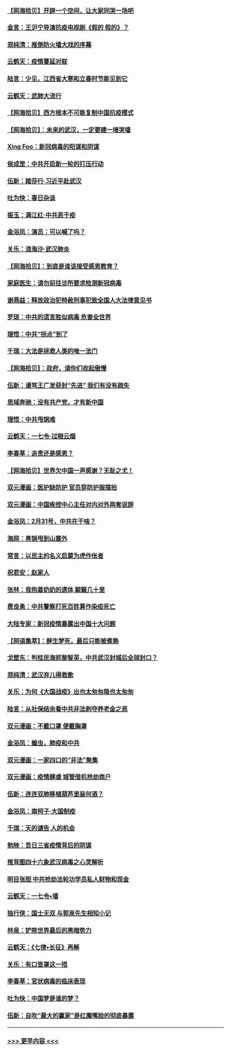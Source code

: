 #### [【网海拾贝】开辟一个空间，让大家同哭一场吧](../pages/nsc993/n11942165.md?t=03160631) 
#### [金言：王沪宁导演抗疫电视剧《假的 假的》？](../pages/nsc993/n11941510.md?t=03160631) 
#### [郑纯清：推倒防火墙大戏的序幕](../pages/nsc993/n11940838.md?t=03160631) 
#### [云鹤天：疫情蔓延对联](../pages/nsc993/n11940579.md?t=03160631) 
#### [陆言：少见，江西省大寒和立春时节能见到它](../pages/nsc993/n11939983.md?t=03160631) 
#### [云鹤天：武肺大流行](../pages/nsc993/n11939902.md?t=03160631) 
#### [【网海拾贝】西方根本不可能复制中国抗疫模式](../pages/nsc993/n11939725.md?t=03160631) 
#### [【网海拾贝】：未来的武汉，一定要建一堵哭墙](../pages/nsc993/n11938684.md?t=03160631) 
#### [Xing Foo：新冠病毒的阳谋和阴谋](../pages/nsc993/n11936086.md?t=03160631) 
#### [侯成罡：中共开启新一轮的打压行动](../pages/nsc993/n11935730.md?t=03160631) 
#### [伍新：踏莎行‧习近平赴武汉](../pages/nsc993/n11935157.md?t=03160631) 
#### [吐为快：春日杂谈](../pages/nsc993/n11934776.md?t=03160631) 
#### [振玉：满江红‧中共恶于疫](../pages/nsc993/n11934647.md?t=03160631) 
#### [金浴凤：演员：可以喊了吗？](../pages/nsc993/n11934602.md?t=03160631) 
#### [关乐：浪淘沙·武汉肺炎](../pages/nsc993/n11931792.md?t=03160631) 
#### [【网海拾贝】：到底是谁该接受感恩教育？](../pages/nsc993/n11931552.md?t=03160631) 
#### [家庭医生：请勿前往诊所要求检测新冠病毒](../pages/nsc993/n11929190.md?t=03160631) 
#### [谢燕益：释放政治犯特赦刑事犯致全国人大法律意见书](../pages/nsc993/n11928978.md?t=03160631) 
#### [罗琼：中共的谎言胜似病毒 危害全世界](../pages/nsc993/n11922636.md?t=03160631) 
#### [理悟：中共“拐点”到了](../pages/nsc993/n11928496.md?t=03160631) 
#### [千瑞：大法是拯救人类的唯一法门](../pages/nsc993/n11927637.md?t=03160631) 
#### [【网海拾贝】：政府，请你们收起傲慢](../pages/nsc993/n11926932.md?t=03160631) 
#### [伍新：谩骂王广发获封“先进” 我们有没有疏失](../pages/nsc993/n11926101.md?t=03160631) 
#### [思域奔驰：没有共产党，才有新中国](../pages/nsc993/n11926058.md?t=03160631) 
#### [理悟：中共甩锅难](../pages/nsc993/n11925355.md?t=03160631) 
#### [云鹤天：一七令·过眼云烟](../pages/nsc993/n11925284.md?t=03160631) 
#### [李春草：追责还是感恩？](../pages/nsc993/n11925274.md?t=03160631) 
#### [【网海拾贝】世界欠中国一声感谢？无耻之尤！](../pages/nsc993/n11925239.md?t=03160631) 
#### [双元漫画：医护缺防护 官员穿防护服摆拍](../pages/nsc993/n11923899.md?t=03160631) 
#### [双元漫画：中国疾控中心主任对内对外两套说辞](../pages/nsc993/n11921994.md?t=03160631) 
#### [金浴凤：2月31号，中共在干啥？](../pages/nsc993/n11922706.md?t=03160631) 
#### [海网：黑锅甩到山寨外](../pages/nsc993/n11922688.md?t=03160631) 
#### [常言：以民主的名义启蒙为虎作伥者](../pages/nsc993/n11922217.md?t=03160631) 
#### [祝君安：赵家人](../pages/nsc993/n11922209.md?t=03160631) 
#### [张林：我抱着奶奶的遗体 颠簸几十里](../pages/nsc993/n11920945.md?t=03160631) 
#### [费良勇：中共警察打死百姓算作染疫死亡](../pages/nsc993/n11919264.md?t=03160631) 
#### [大陆专家：新冠疫情暴露出中国十大问题](../pages/nsc993/n11919187.md?t=03160631) 
#### [【网语集萃】：醉生梦死，最后只能被煮熟](../pages/nsc993/n11918994.md?t=03160631) 
#### [戈壁东：判桂民海抓黎智英，中共武汉封城后全球封口？](../pages/nsc993/n11917982.md?t=03160631) 
#### [郑纯清：武汉弃儿得救歌](../pages/nsc993/n11917881.md?t=03160631) 
#### [关乐：为何《大国战疫》出也太匆匆隐也太匆匆](../pages/nsc993/n11917792.md?t=03160631) 
#### [陆言：从社保结余看中共非法剥夺养老金之恶](../pages/nsc993/n11917084.md?t=03160631) 
#### [双元漫画：不戴口罩 便戴胸罩](../pages/nsc993/n11916447.md?t=03160631) 
#### [金浴凤：蝗虫，肺疫和中共](../pages/nsc993/n11916904.md?t=03160631) 
#### [双元漫画：一家四口的“非法”聚集](../pages/nsc993/n11916378.md?t=03160631) 
#### [双元漫画：疫情肆虐 城管借机抢劫商户](../pages/nsc993/n11916310.md?t=03160631) 
#### [伍新：连连双肺移植葫芦里装何酒？](../pages/nsc993/n11913667.md?t=03160631) 
#### [金浴凤：南柯子·大国制疫](../pages/nsc993/n11913657.md?t=03160631) 
#### [千瑞：天的谴告  人的机会](../pages/nsc993/n11913309.md?t=03160631) 
#### [勉映：吾日三省疫情背后的阴谋](../pages/nsc993/n11913079.md?t=03160631) 
#### [推背图四十六象武汉病毒之心灵解析](../pages/nsc993/n11911761.md?t=03160631) 
#### [明目张胆 中共抢劫法轮功学员私人财物和现金](../pages/nsc993/n11910262.md?t=03160631) 
#### [云鹤天：一七令▪墙](../pages/nsc993/n11910627.md?t=03160631) 
#### [独行侠：国士无双 与郭泉先生相知小记](../pages/nsc993/n11910613.md?t=03160631) 
#### [林泉：铲除世界最后的黑暗势力](../pages/nsc993/n11909320.md?t=03160631) 
#### [云鹤天：《七律▪长征》再解](../pages/nsc993/n11909327.md?t=03160631) 
#### [关乐：有口皆罩这一捂](../pages/nsc993/n11908393.md?t=03160631) 
#### [李春草：官状病毒的临床表现](../pages/nsc993/n11908339.md?t=03160631) 
#### [吐为快：中国梦是谁的梦？](../pages/nsc993/n11906564.md?t=03160631) 
#### [伍新：自吹“最大的赢家”是红魔嘴脸的彻底暴露](../pages/nsc993/n11906407.md?t=03160631) 

----
#### [ >>> 更早内容 <<< ](../indexes/nsc993-earlier.md)

